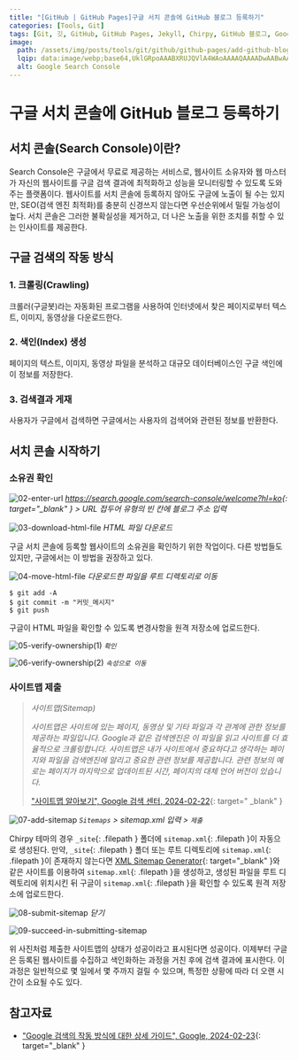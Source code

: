 ```yaml
---
title: "[GitHub | GitHub Pages]구글 서치 콘솔에 GitHub 블로그 등록하기"
categories: [Tools, Git]
tags: [Git, 깃, GitHub, GitHub Pages, Jekyll, Chirpy, GitHub 블로그, Google, 구글, Search Console, 노출, 색인, SEO]
image:
  path: /assets/img/posts/tools/git/github/github-pages/add-github-blog-to-google-search-console/01-google-search-console-logo.jpg
  lqip: data:image/webp;base64,UklGRpoAAABXRUJQVlA4WAoAAAAQAAAADwAABwAAQUxQSDIAAAARL0AmbZurmr57yyIiqE8oiG0bejIYEQTgqiDA9vqnsUSI6H+oAERp2HZ65qP/VIAWAFZQOCBCAAAA8AEAnQEqEAAIAAVAfCWkAALp8sF8rgRgAP7o9FDvMCkMde9PK7euH5M1m6VWoDXf2FkP3BqV0ZYbO6NA/VFIAAAA
  alt: Google Search Console
---
```


# 구글 서치 콘솔에 GitHub 블로그 등록하기

## 서치 콘솔(Search Console)이란?

Search Console은 구글에서 무료로 제공하는 서비스로, 웹사이트 소유자와 웹 마스터가 자신의 웹사이트를 구글 검색 결과에 최적화하고 성능을 모니터링할 수 있도록 도와주는 플랫폼이다.  웹사이트를 서치 콘솔에 등록하지 않아도 구글에 노출이 될 수는 있지만, SEO(검색 엔진 최적화)를 충분히 신경쓰지 않는다면 우선순위에서 밀릴 가능성이 높다. 서치 콘솔은 그러한 불확실성을 제거하고, 더 나은 노출을 위한 조치를 취할 수 있는 인사이트를 제공한다.

## 구글 검색의 작동 방식

### 1. 크롤링(Crawling)

크롤러(구글봇)라는 자동화된 프로그램을 사용하여 인터넷에서 찾은 페이지로부터 텍스트, 이미지, 동영상을 다운로드한다.

### 2. 색인(Index) 생성

페이지의 텍스트, 이미지, 동영상 파일을 분석하고 대규모 데이터베이스인 구글 색인에 이 정보를 저장한다.

### 3. 검색결과 게재

사용자가 구글에서 검색하면 구글에서는 사용자의 검색어와 관련된 정보를 반환한다.

## 서치 콘솔 시작하기

### 소유권 확인

![02-enter-url](/assets/img/posts/tools/git/github/github-pages/add-github-blog-to-google-search-console/02-enter-url.png)
*<https://search.google.com/search-console/welcome?hl=ko>{: target="_blank" } > URL 접두어 유형의 빈 칸에 블로그 주소 입력*

![03-download-html-file](/assets/img/posts/tools/git/github/github-pages/add-github-blog-to-google-search-console/03-download-html-file.png)
*HTML 파일 다운로드*

구글 서치 콘솔에 등록할 웹사이트의 소유권을 확인하기 위한 작업이다. 다른 방법들도 있지만, 구글에서는 이 방법을 권장하고 있다.

![04-move-html-file](/assets/img/posts/tools/git/github/github-pages/add-github-blog-to-google-search-console/04-move-html-file.png)
*다운로드한 파일을 루트 디렉토리로 이동*

```console
$ git add -A
$ git commit -m "커밋_메시지"
$ git push
```

구글이 HTML 파일을 확인할 수 있도록 변경사항을 원격 저장소에 업로드한다.

![05-verify-ownership(1)](/assets/img/posts/tools/git/github/github-pages/add-github-blog-to-google-search-console/05-verify-ownership(1).png)
*`확인`*

![06-verify-ownership(2)](/assets/img/posts/tools/git/github/github-pages/add-github-blog-to-google-search-console/06-verify-ownership(2).png)
*`속성으로 이동`*

### 사이트맵 제출

> *사이트맵(Sitemap)*
>
> *사이트맵은 사이트에 있는 페이지, 동영상 및 기타 파일과 각 관계에 관한 정보를 제공하는 파일입니다. Google과 같은 검색엔진은 이 파일을 읽고 사이트를 더 효율적으로 크롤링합니다. 사이트맵은 내가 사이트에서 중요하다고 생각하는 페이지와 파일을 검색엔진에 알리고 중요한 관련 정보를 제공합니다. 관련 정보의 예로는 페이지가 마지막으로 업데이트된 시간, 페이지의 대체 언어 버전이 있습니다.*
>
> ["사이트맵 알아보기", Google 검색 센터, 2024-02-22](https://developers.google.com/search/docs/crawling-indexing/sitemaps/overview?hl=ko){: target=" _blank" }

![07-add-sitemap](/assets/img/posts/tools/git/github/github-pages/add-github-blog-to-google-search-console/07-add-sitemap.png)
*`Sitemaps` > sitemap.xml 입력 > `제출`*

Chirpy 테마의 경우 `_site`{: .filepath } 폴더에 `sitemap.xml`{: .filepath }이 자동으로 생성된다. 만약, `_site`{: .filepath } 폴더 또는 루트 디렉토리에 `sitemap.xml`{: .filepath }이 존재하지 않는다면 [XML Sitemap Generator](https://www.xml-sitemaps.com/){: target="_blank" }와 같은 사이트를 이용하여 `sitemap.xml`{: .filepath }을 생성하고, 생성된 파일을 루트 디렉토리에 위치시킨 뒤 구글이 `sitemap.xml`{: .filepath }을 확인할 수 있도록 원격 저장소에 업로드한다.

![08-submit-sitemap](/assets/img/posts/tools/git/github/github-pages/add-github-blog-to-google-search-console/08-submit-sitemap.png)
*닫기*

![09-succeed-in-submitting-sitemap](/assets/img/posts/tools/git/github/github-pages/add-github-blog-to-google-search-console/09-succeed-in-submitting-sitemap.png)

위 사진처럼 제출한 사이트맵의 상태가 성공이라고 표시된다면 성공이다. 이제부터 구글은 등록된 웹사이트를 수집하고 색인화하는 과정을 거친 후에 검색 결과에 표시한다. 이 과정은 일반적으로 몇 일에서 몇 주까지 걸릴 수 있으며, 특정한 상황에 따라 더 오랜 시간이 소요될 수도 있다.

## 참고자료

- ["Google 검색의 작동 방식에 대한 상세 가이드", Google, 2024-02-23](https://developers.google.com/search/docs/fundamentals/how-search-works?hl=ko){: target="_blank" }